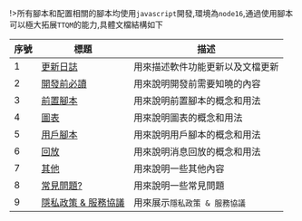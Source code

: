 !>所有腳本和配置相關的腳本均使用`javascript`開發,環境為`node16`,通過使用腳本可以極大拓展`TTQM`的能力,具體文檔結構如下

| 序號 | 標題                                                                    | 描述                             |
| ---- | ----------------------------------------------------------------------- | -------------------------------- |
| 1    | [更新日誌](zh-tw/release-note/default.md)                               | 用來描述軟件功能更新以及文檔更新 |
| 2    | [開發前必讀](zh-tw/before-use/summary.md)                               | 用來說明開發前需要知曉的內容     |
| 3    | [前置腳本](zh-tw/pre-publish-script/default.md)                         | 用來說明前置腳本的概念和用法     |
| 4    | [圖表](zh-tw/chart/default.md)                                          | 用來說明圖表的概念和用法         |
| 5    | [用戶腳本](zh-tw/user-script/default.md)                                | 用來說明用戶腳本的概念和用法     |
| 6    | [回放](zh-tw/replay/default.md)                                         | 用來說明消息回放的概念和用法     |
| 7    | [其他](zh-tw/other/default.md)                                          | 用來說明一些其他內容             |
| 8    | [常見問題?](zh-tw/question/default.md)                                  | 用來說明一些常見問題             |
| 9    | [隱私政策 & 服務協議](zh-tw/terms-of-service-privacy-policy/default.md) | 用來展示`隱私政策 & 服務協議`    |
